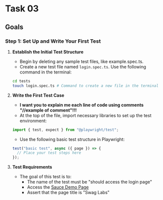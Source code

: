 # Task 03

## Goals

### Step 1: Set Up and Write Your First Test

1. **Establish the Initial Test Structure**

   - Begin by deleting any sample test files, like example.spec.ts.
   - Create a new test file named `login.spec.ts`. Use the following command in the terminal:

   ```bash
   cd tests
   touch login.spec.ts # Command to create a new file in the terminal
   ```

2. **Write the First Test Case**

   - **I want you to explain me each line of code using comments "//example of comment"!!!**
   - At the top of the file, import necessary libraries to set up the test environment:

   ```ts
   import { test, expect } from "@playwright/test";
   ```

   - Use the following basic test structure in Playwright:

   ```ts
   test("basic test", async ({ page }) => {
     // Place your test steps here
   });
   ```

3. **Test Requirements**
   - The goal of this test is to:
     - The name of the test must be "should access the login page"
     - Access the [Sauce Demo Page](https://www.saucedemo.com/)
     - Assert that the page title is "Swag Labs"

